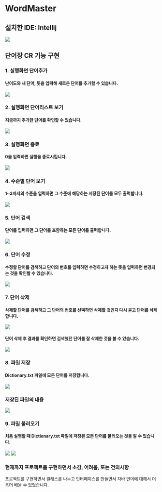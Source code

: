 # WordMaster

## 설치한 IDE: Intellij
<img src="https://github.com/ParkGyueun/Java_CRUD_Project_WordMaster/blob/master/screenshot/IntelliJ.png">

## 단어장 CR 기능 구현
### 1. 실행화면 단어추가
#### 난이도와 새 단어, 뜻을 입력해 새로운 단어를 추가할 수 있습니다.
<img src="https://github.com/ParkGyueun/Java_CRUD_Project_WordMaster/blob/master/screenshot/addWord.png">

### 2. 실행화면 단어리스트 보기
#### 지금까지 추가한 단어를 확인할 수 있습니다.
<img src="https://github.com/ParkGyueun/Java_CRUD_Project_WordMaster/blob/master/screenshot/wordList.png">

### 3. 실행화면 종료
#### 0을 입력하면 실행을 종료시킵니다.
<img src="https://github.com/ParkGyueun/Java_CRUD_Project_WordMaster/blob/master/screenshot/exit.png">

### 4. 수준별 단어 보기
#### 1~3까지의 수준을 입력하면 그 수준에 해당하는 저장된 단어를 모두 출력합니다.
<img src = "https://github.com/ParkGyueun/Java_CRUD_Project_WordMaster/blob/master/screenshot/searchLevel.png">

### 5. 단어 검색
#### 단어를 입력하면 그 단어를 포함하는 모든 단어를 출력합니다.
<img src = "https://github.com/ParkGyueun/Java_CRUD_Project_WordMaster/blob/master/screenshot/searchWord.png">

### 6. 단어 수정
#### 수정할 단어를 검색하고 단어의 번호를 입력하면 수정하고자 하는 뜻을 입력하면 변경되는 것을 확인할 수 있습니다.
<img src = "https://github.com/ParkGyueun/Java_CRUD_Project_WordMaster/blob/master/screenshot/updateItem.png">

### 7. 단어 삭제
#### 삭제할 단어를 검색하고 그 단어의 번호를 선택하면 삭제할 것인지 다시 묻고 단어를 삭제합니다.
<img src = "https://github.com/ParkGyueun/Java_CRUD_Project_WordMaster/blob/master/screenshot/deleteItem.png">

#### 단어 삭제 후 결과를 확인하면 검색했던 단어를 잘 삭제한 것을 볼 수 있습니다.
<img src = "https://github.com/ParkGyueun/Java_CRUD_Project_WordMaster/blob/master/screenshot/deleteItem_result.png">

### 8. 파일 저장
#### Dictionary.txt 파일에 모든 단어를 저장합니다.
<img src = "https://github.com/ParkGyueun/Java_CRUD_Project_WordMaster/blob/master/screenshot/saveFile.png">

### 저장된 파일의 내용
<img src = "https://github.com/ParkGyueun/Java_CRUD_Project_WordMaster/blob/master/screenshot/Dictionary.png">

### 9. 파일 불러오기
#### 처음 실행할 때 Dictionary.txt 파일에 저장된 모든 단어를 불러오는 것을 알 수 있습니다. 
<img src = "https://github.com/ParkGyueun/Java_CRUD_Project_WordMaster/blob/master/screenshot/loadFile1.png">
<img src = "https://github.com/ParkGyueun/Java_CRUD_Project_WordMaster/blob/master/screenshot/loadFile2.png">

### 현재까지 프로젝트를 구현하면서 소감, 어려움, 또는 건의사항
프로젝트를 구현하면서 클래스를 나누고 인터페이스를 만들면서 자바 언어에 대해서 더욱더 배울 수 있었습니다. 
